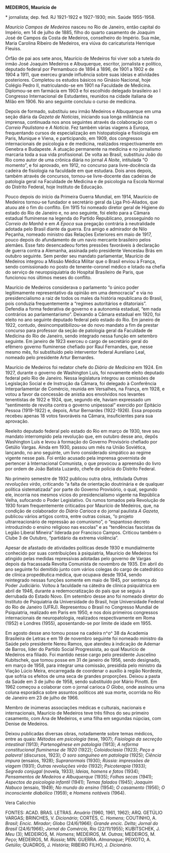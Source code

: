 **MEDEIROS, Maurício de**

\* jornalista; dep. fed. RJ 1921-1922 e 1927-1930; min. Saúde 1955-1958.

*Maurício Campos de Medeiros* nasceu no Rio de Janeiro, então capital do
Império, em 14 de julho de 1885, filho do quarto casamento de Joaquim
José de Campos da Costa de Medeiros, conselheiro do Império. Sua mãe,
Maria Carolina Ribeiro de Medeiros, era viúva do caricaturista Henrique
Fleuiss.

Órfão de pai aos sete anos, Maurício de Medeiros foi viver sob a tutela
do irmão José Joaquim Medeiros e Albuquerque, escritor, jornalista e
político, deputado federal por Pernambuco de 1894 a 1896, de 1901 a 1902
e de 1904 a 1911, que exerceu grande influência sobre suas ideias e
atividades posteriores. Completou os estudos básicos no Ginásio
Nacional, hoje Colégio Pedro II, matriculando-se em 1901 na Faculdade de
Medicina. Diplomou-se em farmácia em 1903 e foi escolhido delegado
brasileiro ao I Congresso Internacional de Estudantes, reunidos na
cidade italiana de Milão em 1906. No ano seguinte concluiu o curso de
medicina.

Depois de formado, substituiu seu irmão Medeiros e Albuquerque em uma
seção diária da *Gazeta de Notícias*, iniciando sua longa militância na
imprensa, continuada nos anos seguintes através da colaboração com o
*Correio Paulistano* e *A Notícia*. Fez também várias viagens à Europa,
frequentando cursos de especialização em histopatologia e fisiologia em
Paris, Munique e Viena, e participando, em 1909, dos congressos
internacionais de psicologia e de medicina, realizados respectivamente
em Genebra e Budapeste. A atuação permanente na medicina e no jornalismo
marcaria toda a sua vida profissional. De volta ao Brasil, substituiu
João do Rio como autor de uma crônica diária no jornal *A Noite*,
intitulada “O momento”, e foi aprovado, em 1912, no concurso para
livre-docência da cadeira de fisiologia na faculdade em que estudara.
Dois anos depois, também através de concursos, tornou-se livre-docente
das cadeiras de patologia geral na Faculdade de Medicina e de psicologia
na Escola Normal do Distrito Federal, hoje Instituto de Educação.

Pouco depois do início da Primeira Guerra Mundial, em 1914, Maurício de
Medeiros tornou-se fundador e secretário geral da Liga Pró-Aliados, que
atuou até o fim do conflito. Em 1915 foi nomeado diretor geral de
Higiene do estado do Rio de Janeiro e, no ano seguinte, foi eleito para
a Câmara estadual fluminense na legenda do Partido Republicano,
prosseguindo no *Correio da Manhã* e em *A Época* sua pregação contrária
à neutralidade adotada pelo Brasil diante da guerra. Era amigo e
admirador de Nilo Peçanha, nomeado ministro das Relações Exteriores em
maio de 1917, pouco depois do afundamento de um navio mercante
brasileiro pelos alemães. Esse fato desencadeou fortes pressões
favoráveis à declaração de guerra contra a Alemanha, assinada pelo
presidente Venceslau Brás em outubro seguinte. Sem perder seu mandato
parlamentar, Maurício de Medeiros integrou a Missão Médica Militar que o
Brasil enviou à França, sendo comissionado no posto de tenente-coronel
médico e lotado na chefia do serviço de neuropsiquiatria do Hospital
Brasileiro de Paris, que funcionou nos últimos meses do conflito.

Maurício de Medeiros considerava o parlamento “o único poder
legitimamente representativo da opinião em uma democracia” e via no
presidencialismo a raiz de todos os males da história republicana do
Brasil, pois conduzia frequentemente a “regimes autoritários e
ditatoriais”. Defendia a forma federativa de governo e a autonomia
estadual, “em nada contrários ao parlamentarismo”. Deixando a Câmara
estadual em 1920, foi eleito no ano seguinte deputado federal pelo
estado do Rio. Em janeiro de 1922, contudo, desincompatibilizou-se do
novo mandato a fim de prestar concurso para professor da seção de
patologia geral da Faculdade de Medicina do Rio de Janeiro, sendo
integrado nessa função em setembro seguinte. Em janeiro de 1923 exerceu
o cargo de secretário geral do efêmero governo fluminense chefiado por
Raul Fernandes, que, nesse mesmo mês, foi substituído pelo interventor
federal Aureliano Leal, nomeado pelo presidente Artur Bernardes.

Maurício de Medeiros foi redator chefe do *Diário de Medicina* em 1924.
Em 1927, durante o governo de Washington Luís, foi novamente eleito
deputado federal pelo Rio de Janeiro. Nessa legislatura integrou as
comissões de Legislação Social e de Instrução da Câmara, foi delegado à
Conferência Interparlamentar de Comércio, reunida em Versalhes, na
França, em 1928, e votou a favor da concessão de anistia aos envolvidos
nos levantes tenentistas de 1922 e 1924, que, segundo ele, haviam
expressado um “sentimento de revolta contra o governo unipessoal”
exercido por Epitácio Pessoa (1919-1922) e, depois, Artur Bernardes
(1922-1926). Essa proposta recebeu apenas 18 votos favoráveis na Câmara,
insuficientes para sua aprovação.

Reeleito deputado federal pelo estado do Rio em março de 1930, teve seu
mandato interrompido pela revolução que, em outubro desse ano, depôs
Washington Luís e levou à formação do Governo Provisório chefiado por
Getúlio Vargas. Ainda em 1930, passou um mês na União Soviética,
lançando, no ano seguinte, um livro considerado simpático ao regime
vigente nesse país. Foi então acusado pela imprensa governista de
pertencer à Internacional Comunista, o que provocou a apreensão do livro
por ordem de João Batista Luzardo, chefe de polícia do Distrito Federal.

No primeiro semestre de 1932 publicou outra obra, intitulada *Outras
revoluções virão*, criticando “a falta de orientação doutrinária e de
qualquer política sistematizada” por parte do Governo Provisório, o
qual, segundo ele, incorria nos mesmos vícios do presidencialismo
vigente na República Velha, sufocando o Poder Legislativo. Os rumos
tomados pela Revolução de 1930 foram frequentemente criticados por
Maurício de Medeiros, que, na condição de colaborador do *Diário
Carioca* e do jornal paulista *A Gazeta*, publicou vários artigos
contra, entre outras coisas, “o projeto ultrarreacionário de repressão
ao comunismo”, o “espantoso decreto introduzindo o ensino religioso nas
escolas” e as “tendências fascistas da Legião Liberal Mineira” liderada
por Francisco Campos. Criticou também o Clube 3 de Outubro, “partidário
da extrema violência”.

Apesar de afastado de atividades políticas desde 1930 e mundialmente
conhecido por suas contribuições à psiquiatria, Maurício de Medeiros foi
atingido pelas medidas repressivas adotadas pelo governo de Vargas
depois da fracassada Revolta Comunista de novembro de 1935. Em abril do
ano seguinte foi demitido junto com vários colegas do cargo de
catedrático de clínica propedêutica médica, que ocupava desde 1934,
sendo reintegrado nessas funções somente em maio de 1945, por sentença
do Poder Judiciário. Voltou à faculdade na cátedra de clínica
psiquiátrica em abril de 1946, durante a redemocratização do país que se
seguiu à derrubada do Estado Novo. Em setembro desse ano foi nomeado
diretor do Instituto de Psiquiatria da Universidade do Brasil, hoje
Universidade Federal do Rio de Janeiro (UFRJ). Representou o Brasil no
Congresso Mundial de Psiquiatria, realizado em Paris em 1950, e nos dois
primeiros congressos internacionais de neuropatologia, realizados
respectivamente em Roma (1952) e Londres (1955), aposentando-se por
limite de idade em 1955.

Em agosto desse ano tomou posse na cadeira n^o^ 38 da Academia
Brasileira de Letras e em 19 de novembro seguinte foi nomeado ministro
da Saúde pelo presidente Nereu Ramos, que atendeu à indicação de Ademar
de Barros, líder do Partido Social Progressista, ao qual Maurício de
Medeiros era filiado. Foi mantido nesse cargo pelo presidente Juscelino
Kubitschek, que tomou posse em 31 de janeiro de 1956, sendo designado,
em março de 1958, para integrar uma comissão, presidida pelo ministro da
Viação Lúcio Meira, encarregada de coordenar o auxílio à região
Nordeste, que sofria os efeitos de uma seca de grandes proporções.
Deixou a pasta da Saúde em 3 de julho de 1958, sendo substituído por
Mário Pinotti. Em 1962 começou a colaborar com o jornal carioca *O
Globo*, onde assinou urna coluna esporádica sobre assuntos políticos até
sua morte, ocorrida no Rio de Janeiro em 23 de julho de 1966.

Membro de inúmeras associações médicas e culturais, nacionais e
internacionais, Maurício de Medeiros teve três filhos do seu primeiro
casamento, com Ana de Medeiros, e uma filha em segundas núpcias, com
Denise de Medeiros.

Deixou publicadas diversas obras, notadamente sobre temas médicos, entre
as quais: *Métodos em psicologia* (tese, 1907); *Fisiologia da secreção
intestinal* (1913); *Partenogênese em patologia* (1913); *A reforma
constitucional fluminense de 1920* (1922); *Coloidoclasia* (1923); *Peço
a palavra!* (discursos, 1923); *O soro sanguíneo em patologia* (1925);
*Ciência impura* (ensaios, 1928); *Supranormais* (1930); *Rússia:
impressões de viagem* (1931); *Outras revoluções virão* (1932);
*Psicoterapia* (1933); *Segredo conjugal* (novela, 1933); *Ideias,
homens e fatos* (1934); *Pensamentos de Medeiros e Albuquerque* (1935);
*Folhas secas* (1941); *Aspectos da psicologia infantil* (1941); *Temas
falados* (1945); *Joaquim Nabuco* (ensaio, 1949); *No mundo do ensino*
(1954); *O casamento* (1956); *O inconsciente diabólico* (1959); e
*Homens notáveis* (1964).

Vera Calicchio

FONTES: ACAD. BRAS. LETRAS. *Anuário* (1960, 1961, 1962); ARQ. GETÚLIO
VARGAS; BRINCHES, V. *Dicionário*; CORTÉS, C. *Homens*; COUTINHO, A.
*Brasil*; *Encic.* *Mirador*; *Globo* (24/6/1966); *Grande encic.
Delta*; *Jornal do Brasil* (24/6/1966); *Jornal do Comércio*, Rio
(22/11/1955); KUBITSCHEK, J. *Meu* (3); MEDEIROS, M. *Homens*; MEDEIROS,
M. *Outras*; MEDEIROS, M. *Peço*; MEDEIROS, M. *Rússia*; MIN. GUERRA.
*Almanaque*; PEIXOTO, A. *Getúlio*; QUADROS, J. *História*; RIBEIRO
FILHO, J. *Dicionário*.
